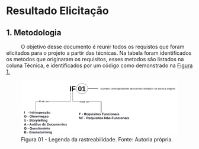 # Resultado Elicitação

## 1. Metodologia
<p style="text-indent: 40px; align="justify"> 
O objetivo desse documento é reunir todos os requistos que foram elicitados para o projeto a partir das técnicas. Na tabela foram identificados os metodos que originaram os requisitos, esses metodos são listados na coluna Técnica, e identificados por um código como demonstrado na <a href="#figura1">Figura 1.</a>
</p>
<a id="figura1"></a>
<Figure>
    <img class="legenda" src="../../assets/Images/legenda.png" alt="Legenda dos Requisitos">
    <figcaption>Figura 01 - Legenda da rastreabilidade. Fonte: Autoria própria.</figcaption>
</Figure>
<!--
Legenda  

1. IF - Introspecção Funcional
2. BF - Brainstorming Funcional
3. SF - Storytelling Funcional
4. OF - Observação Funcional
5. EF - Entrevistas Funcional
6. QF - Questionário Funcional
7. AF - Analise de Documentos Funcional
-->

<p style="text-indent: 40px; align="justify"> Após discussão com o grupo, decidimos utilizar a técnica de priorização MoSCoW, pois a técnica é mais apropriada para o contexto do aplicativo.<a href="../Priorizacao/moscow/">[1]</a></p> 

## 2. Requisitos Funcionais

<center>

| ID | Requisito | Técnica | <a href="../Priorizacao/moscow/">Priorização</a> | 
|:--:|:--:|:--:|:--:|
| RF 01 | O usuário deve ser capaz de realizar cadastro | <a href="../Tecnicas/brainstorm#BrainstormingFuncional">BF01</a>, <a href="../Tecnicas/observacao#ObservaçãoFuncional">OF1</a>, <a href="../Tecnicas/storytelling#StorytellingFuncional">SF01</a> | MUST |
| RF 02 | O usuário deve ser capaz de realizar login | <a href="../Tecnicas/inpeccao#IntrospecçãoFuncional">IF01</a>, <a href="../Tecnicas/storytelling#StorytellingFuncional">SF02</a>, <a href="../Tecnicas/brainstorm#BrainstormingFuncional">BF02</a>, <a href="../Tecnicas/observacao#ObservaçãoFuncional">OF02</a> | MUST |
| RF 03 | O usuário pode realizar pagamentos | <a href="../Tecnicas/storytelling#StorytellingFuncional">SF08</a>, <a href="../Tecnicas/brainstorm#BrainstormingFuncional">BF03</a> | SHOULD |
| RF 04 | O usuário pode realizar pagamentos via boletos | <a href="../Tecnicas/questionario#QuestionarioFuncional">QF06</a>, <a href="../Tecnicas/entrevista#EntrevistaFuncional">EF06</a>, <a href="../Tecnicas/inpeccao#IntrospecçãoFuncional">IF04</a> | SHOULD |
| RF 05 | O usuário pode realizar pagamentos via PIX | <a href="../Tecnicas/inpeccao#IntrospecçãoFuncional">IF05</a>, <a href="../Tecnicas/observacao#ObservaçãoFuncional">OF09</a> | COULD |
| RF 06 | O usuário tem que ser capaz de pagar praticamente qualquer tipo de conta nas Unidades Lotéricas| <a href="../Tecnicas/inpeccao#IntrospecçãoFuncional">IF16</a> | SHOULD |
| RF 07 | O usuário pode consultar saldo | <a href="../Tecnicas/questionario#QuestionarioFuncional">QF02</a>, <a href="../Tecnicas/entrevista#EntrevistaFuncional">EF05</a>, <a href="../Tecnicas/inpeccao#IntrospecçãoFuncional">IF03</a>, <a href="../Tecnicas/storytelling#StorytellingFuncional">SF06</a>, <a href="../Tecnicas/brainstorm#BrainstormingFuncional">BF04</a>, <a href="../Tecnicas/observacao#ObservaçãoFuncional">OF03</a>  | MUST |
| RF 08 | O usuário pode consultar o extrato | <a href="../Tecnicas/questionario#QuestionarioFuncional">QF03</a>, <a href="../Tecnicas/inpeccao#IntrospecçãoFuncional">IF02</a>, <a href="../Tecnicas/storytelling#StorytellingFuncional">SF07</a>, <a href="../Tecnicas/brainstorm#BrainstormingFuncional">BF05</a>, <a href="../Tecnicas/observacao#ObservaçãoFuncional">OF04</a>  | MUST |
| RF 09 | O sistema deve gerar cartão de débito virtual | <a href="../Tecnicas/questionario#QuestionarioFuncional">QF08</a>, <a href="../Tecnicas/entrevista#EntrevistaFuncional">EF08</a>, <a href="../Tecnicas/inpeccao#IntrospecçãoFuncional">IF19</a>, <a href="../Tecnicas/brainstorm#BrainstormingFuncional">BF06</a> | SHOULD | 
| RF 10 | O usuário poderá sacar dinheiro em qualquer caixa eletrônico da caixa.| <a href="../Tecnicas/entrevista#EntrevistaFuncional">EF03</a>, <a href="../Tecnicas/storytelling#StorytellingFuncional">SF09</a>, <a href="../Tecnicas/observacao#ObservaçãoFuncional">OF07</a>  | WOULD | 
| RF 11 | O sistema deve gerar código para saque | <a href="../Tecnicas/questionario#QuestionarioFuncional">QF05</a>, <a href="../Tecnicas/inpeccao#IntrospecçãoFuncional">IF08</a>, <a href="../Tecnicas/brainstorm#BrainstormingFuncional">BF07</a> | COULD |
| RF 12 | O usuário deve ser capaz de comprar na maquininha com QR code | <a href="../Tecnicas/questionario#QuestionarioFuncional">QF07</a>, <a href="../Tecnicas/entrevista#EntrevistaFuncional">EF07</a>, <a href="../Tecnicas/inpeccao#IntrospecçãoFuncional">IF09</a>, <a href="../Tecnicas/brainstorm#BrainstormingFuncional">BF08</a> | WOULD |
| RF 13 | O usuário pode consultar informe de rendimentos | <a href="../Tecnicas/brainstorm#BrainstormingFuncional">BF09</a> | WOULD |
| RF 14 | O usuário pode realizar transferências | <a href="../Tecnicas/questionario#QuestionarioFuncional">QF01</a>, <a href="../Tecnicas/entrevista#EntrevistaFuncional">EF04</a>, <a href="../Tecnicas/brainstorm#BrainstormingFuncional">BF10</a>, <a href="../Tecnicas/observacao#ObservaçãoFuncional">OF05</a>, <a href="../Tecnicas/observacao#ObservaçãoFuncional">OF08</a>   | MUST |
| RF 15 | O usuário tem que ser capaz de realizar transferência via TED/DOC  | <a href="../Tecnicas/inpeccao#IntrospecçãoFuncional">IF06</a> | MUST |
| RF 16 | O usuário tem que ser capaz de realizar transferência via pix  | <a href="../Tecnicas/inpeccao#IntrospecçãoFuncional">IF07</a> | MUST |
| RF 17 | O usuário pode consultar comprovantes | <a href="../Tecnicas/inpeccao#IntrospecçãoFuncional">IF20</a>, <a href="../Tecnicas/brainstorm#BrainstormingFuncional">BF11</a> | MUST |
| RF 18 | O usuário pode receber o seguro desemprego pelo app | <a href="../Tecnicas/brainstorm#BrainstormingFuncional">BF12</a> | SHOULD |
| RF 19 | O usuário tem que ser capaz de validar o dispositivo | <a href="../Tecnicas/inpeccao#IntrospecçãoFuncional">IF11</a> | COULD |
| RF 20 | O usuário tem que ser capaz de consultar Auxílio Emergencial| <a href="../Tecnicas/inpeccao#IntrospecçãoFuncional">IF12</a> | MUST |
| RF 21 | O usuário tem que ser capaz de consultar BEm | <a href="../Tecnicas/inpeccao#IntrospecçãoFuncional">IF13</a> | COULD |
| RF 22 | O usuário tem que ser capaz de consultar FGTS Emergencial | <a href="../Tecnicas/inpeccao#IntrospecçãoFuncional">IF14</a> | COULD |
| RF 23 | O usuário tem que ser capaz de consultar Bolsa Família| <a href="../Tecnicas/inpeccao#IntrospecçãoFuncional">IF15</a> | COULD |
| RF 24 | O usuário pode realizar recarga de celular | <a href="../Tecnicas/inpeccao#IntrospecçãoFuncional">IF17</a>, <a href="../Tecnicas/brainstorm#BrainstormingFuncional">BF13</a> | WOULD | 
| RF 25 | O usuário pode fazer recarga de transporte | <a href="../Tecnicas/inpeccao#IntrospecçãoFuncional">IF23</a>, <a href="../Tecnicas/brainstorm#BrainstormingFuncional">BF14</a> | WOULD |
| RF 26 | O usuário tem que ser capaz de fazer recarga no aplicativo | <a href="../Tecnicas/inpeccao#IntrospecçãoFuncional">IF22</a> | WOULD |
| RF 27 | O usuário tem que ser capaz de acessar as informaçōes do NIS | <a href="../Tecnicas/inpeccao#IntrospecçãoFuncional">IF21</a> | COULD |
| RF 28 | O usuário tem que ser capaz de movimentar sua conta poupança social digital na CAIXA | <a href="../Tecnicas/inpeccao#IntrospecçãoFuncional">IF18</a> | COULD |
| RF 29 | O usuário poderá checar se está elegível a receber auxílio emergencial. | <a href="../Tecnicas/storytelling#StorytellingFuncional">SF03</a>, <a href="../Tecnicas/storytelling#StorytellingFuncional">SF10</a> | MUST |
| RF 30 | O usuário pode checar o estado do seu auxílio emergencial. | <a href="../Tecnicas/entrevista#EntrevistaFuncional">EF02</a>, <a href="../Tecnicas/storytelling#StorytellingFuncional">SF04</a>, <a href="../Tecnicas/observacao#ObservaçãoFuncional">OF06</a>  | MUST |
| RF 31 | O usuário deverá ter acesso ao calendário que marca o dia que o seu auxílio será disponibilizado. | <a href="../Tecnicas/storytelling#StorytellingFuncional">SF05</a> | MUST |
| RF 32 | O usuário terá opção de contratar seguro apoio família. | <a href="../Tecnicas/storytelling#StorytellingFuncional">SF11</a> | COULD |
| RF 33 | O usuário terá opção de Selecionar funções favoritas. | <a href="../Tecnicas/entrevista#EntrevistaFuncional">EF01</a> | WOULD |

</center>


## 4. Requisitos Não - Funcionais

<center>

| ID | Requisito |  Técnica | Priorização | 
|:--:|:--:|:--:|:--:|
| RNF 01 | O aplicativo deve ter compatibilidade com qualquer sistema operacional | <a href="../Tecnicas/brainstorm#BrainstormingNFuncional">BNF01</a> | MUST |
| RNF 02 | O sistema deve recusar o acesso de pessoas não autorizadas | <a href="../Tecnicas/inpeccao#IntrospecçãoNFuncional">INF04</a>, <a href="../Tecnicas/brainstorm#BrainstormingNFuncional">BNF02</a>  | MUST |
| RNF 03 | As funcionalidades devem se parecer com uma conversa (chatbot) | <a href="../Tecnicas/questionario#QuestionarioNFuncional">QNF03</a>, <a href="../Tecnicas/storytelling#StorytellingNFuncional">SNF02</a>, <a href="../Tecnicas/brainstorm#BrainstormingNFuncional">BNF04</a>  | COULD |
| RNF 04 | O aplicativo não pode ter grande espaço de armazenamento. | <a href="../Tecnicas/inpeccao#IntrospecçãoNFuncional">INF01</a> | SHOULD |
| RNF 05 | O aplicativo não pode ficar indisponível por mais que 10 minutos por dia. | <a href="../Tecnicas/inpeccao#IntrospecçãoNFuncional">INF02</a>, <a href="../Tecnicas/storytelling#StorytellingNFuncional">SNF03</a>   | MUST |
| RNF 06 | O aplicativo não pode apresentar dados de cunho privativo que não seja do próprio usuário. | <a href="../Tecnicas/inpeccao#IntrospecçãoNFuncional">INF03</a>  | MUST |
| RNF 07 | O usuários devem conseguir encontrar a funcionalidade desejada em menos que três clicks. | <a href="../Tecnicas/inpeccao#IntrospecçãoNFuncional">INF05</a>  | SHOULD |
| RNF 08 | O aplicativo deve se comunicar com o banco de dados.| <a href="../Tecnicas/inpeccao#IntrospecçãoNFuncional">INF06</a>  | MUST |
| RNF 09 | O aplicativo deve proteger os dados dos usuários.| <a href="../Tecnicas/questionario#QuestionarioNFuncional">QNF01</a>, <a href="../Tecnicas/inpeccao#IntrospecçãoNFuncional">INF07</a>, <a href="../Tecnicas/storytelling#StorytellingNFuncional">SNF05</a>  | MUST |
| RNF 10 | O aplicativo deve ser desenvolvido em uma linguagem que tenha uma comunidade ativa e/ou que não tenha previsão de descontinuade da linguagem nos próximos 5 anos.| <a href="../Tecnicas/inpeccao#IntrospecçãoNFuncional">INF08</a>  | SOULD |
| RNF 11 | O usuário não pode ficar mais de 15 minutos em fila para acessar o aplicativo. | <a href="../Tecnicas/storytelling#StorytellingNFuncional">SNF01</a> | SHOULD |
| RNF 12 | O sistema deve ser acessível para Pessoas com Deficiência (PcD) | <a href="../Tecnicas/questionario#QuestionarioNFuncional">QNF02</a>, <a href="../Tecnicas/entrevista#EntrevistaNFuncional">ENF02</a>, <a href="../Tecnicas/brainstorm#BrainstormingNFuncional">BNF03</a> | MUST |
| RNF 13 | 	O código de segurança gerado para realizar compras com cartão de débito virtual deve ser válido para apenas uma compra | <a href="../Tecnicas/questionario#QuestionarioNFuncional">QNF04</a> | MUST |
| RNF 14 | 	Ter a opção de guia para primeiro acesso | <a href="../Tecnicas/entrevista#EntrevistaNFuncional">ENF03</a>, <a href="../Tecnicas/observacao#ObservaçãoNFuncional">ONF01</a>| COULD |

</center>


## Versionamento

<center>

| Versão | Data | Modificação | Autor |
|--|--|--|--|
| 1.0 | 13/08/2021 | Criação do página | Antônio Aldisio |
| 1.1 | 20/08/2021 | União do resultados das técnicas de elicitação e priorização | Antônio Aldisio<br>Fernando Calil |
| 1.2 | 01/09/2021 | Adicionada rastreabilidade para técnicas que originaram os requisitos | Fernando Calil |
| 1.2.1 | 02/09/2021 | Melhoria na legenda de rastreabilidade | Fernando Calil |

</center>
